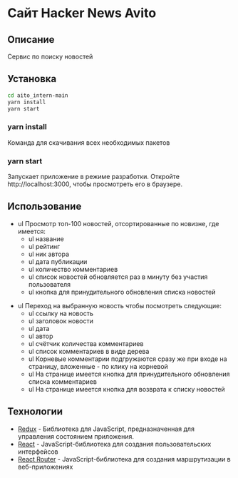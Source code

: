# Сайт Hacker News Avito

## Описание

Сервис по поиску новостей

## Установка

```sh
cd aito_intern-main
yarn install
yarn start
```

### yarn install

Команда для скачивания всех необходимых пакетов

### yarn start

Запускает приложение в режиме разработки.
Откройте http://localhost:3000, чтобы просмотреть его в браузере.

## Использование

- ul Просмотр топ-100 новостей, отсортированные по новизне, где имеется:
  - ul название
  - ul рейтинг
  - ul ник автора
  - ul дата публикации
  - ul количество комментариев
  - ul список новостей обновляется раз в минуту без участия пользователя
  - ul кнопка для принудительного обновления списка новостей

* ul Переход на выбранную новость чтобы посмотреть следующие:
  - ul ссылку на новость
  - ul заголовок новости
  - ul дата
  - ul автор
  - ul счётчик количества комментариев
  - ul список комментариев в виде дерева
  - ul Корневые комментарии подгружаются сразу же при входе на страницу, вложенные - по клику на корневой
  - ul На странице имеется кнопка для принудительного обновления списка комментариев
  - ul На странице имеется кнопка для возврата к списку новостей

## Технологии

- [Redux](https://redux-toolkit.js.org/) - Библиотека для JavaScript, предназначенная для управления состоянием приложения.
- [React](https://ru.reactjs.org/) - JavaScript-библиотека для создания пользовательских интерфейсов
- [React Router](https://reactrouter.com/en/main) - JavaScript-библиотека для создания маршрутизации в веб-приложениях
